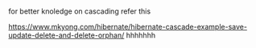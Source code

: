 # 
for better  knoledge on cascading  refer this 

https://www.mkyong.com/hibernate/hibernate-cascade-example-save-update-delete-and-delete-orphan/
hhhhhhh
